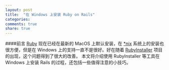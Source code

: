 ```yaml
---
layout: post
title:  "在 Windows 上安装 Ruby on Rails"
categories:
comments: true
share: true
---
```

####前言
[Ruby][Ruby] 现在已经在最新的 MacOS 上默认安装，在 [\*nix][nix] 系统上的安装也很方便，但是在 Windows 上的支持一直不是很好。好在随着 [RubyInstaller][RubyInstaller] 项目的出现，这个问题得到了很大的改善。
本文将介绍使用 RubyInstaller 等工具在 Windows 上安装 Rails 的过程，还包括一些值得注意的小技巧。


[Ruby]:                https://www.ruby-lang.org
[nix]:                 http://en.wikipedia.org/wiki/Unix-like
[RubyInstaller]:       http://rubyinstaller.org/about/
